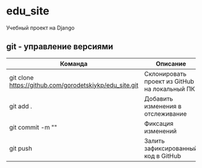 # edu_site
Учебный проект на Django

## git - управление версиями
|Команда|Описание|
|---|---|
|git clone https://github.com/gorodetskiykp/edu_site.git|Склонировать проект из GitHub на локальный ПК|
|git add .|Добавить изменения в отслеживание|
|git commit -m ""|Фиксация изменений|
|git push|Залить зафиксированный код в GitHub|
